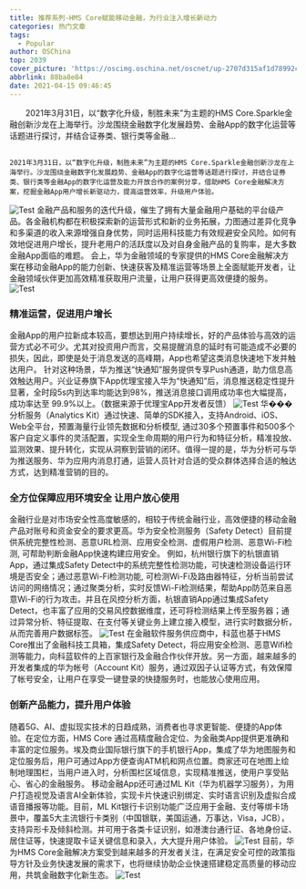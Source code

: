 ```yaml
---
title: 推荐系列-HMS Core赋能移动金融，为行业注入增长新动力
categories: 热门文章
tags:
  - Popular
author: OSChina
top: 2039
cover_picture: 'https://oscimg.oschina.net/oscnet/up-2707d315af1d78992ce155308f1669e91a2.JPEG'
abbrlink: 88ba8e84
date: 2021-04-15 09:46:45
---
```


&emsp;&emsp;2021年3月31日，以“数字化升级，制胜未来”为主题的HMS Core.Sparkle金融创新沙龙在上海举行。沙龙围绕金融数字化发展趋势、金融App的数字化运营等话题进行探讨，并结合证券类、银行类等金融...
<!-- more -->

                                                                                                                                                                                        2021年3月31日，以“数字化升级，制胜未来”为主题的HMS Core.Sparkle金融创新沙龙在上海举行。沙龙围绕金融数字化发展趋势、金融App的数字化运营等话题进行探讨，并结合证券类、银行类等金融App的数字化运营及能力开放合作的案例分享，借助HMS Core金融解决方案，挖掘金融App用户增长新驱动力，提高运营效率，升级用户体验。 
![Test](https://oscimg.oschina.net/oscnet/up-2707d315af1d78992ce155308f1669e91a2.JPEG  'HMS Core赋能移动金融，为行业注入增长新动力') 
金融产品和服务的迭代升级，催生了拥有大量金融用户基础的平台级产品。各金融机构都在积极探索新的运营形式和新的业务拓展，力图通过差异化竞争和多渠道的收入来源增强自身优势，同时运用科技能力有效规避安全风险。如何有效地促进用户增长，提升老用户的活跃度以及对自身金融产品的复购率，是大多数金融App面临的难题。 会上，华为金融领域的专家提供的HMS Core金融解决方案在移动金融App的能力创新、快速获客及精准运营等场景上全面赋能开发者，让金融领域伙伴更加高效精准获取用户流量，让用户获得更高效便捷的服务。 
![Test](https://oscimg.oschina.net/oscnet/up-2707d315af1d78992ce155308f1669e91a2.JPEG  'HMS Core赋能移动金融，为行业注入增长新动力') 
### 精准运营，促进用户增长 
金融App的用户拉新成本较高，要想达到用户持续增长，好的产品体验与高效的运营方式必不可少。尤其对投资用户而言，交易提醒消息的延时有可能造成不必要的损失，因此，即使是处于消息发送的高峰期，App也希望这类消息快速地下发并触达用户。 
针对这种场景，华为推送“快通知”服务提供专享Push通道，助力信息高效触达用户。兴业证券旗下App优理宝接入华为“快通知”后，消息推送稳定性提升显著，全时段5s内到达率均能达到98%，推送消息接口调用成功率也大幅提高，成功率达至 99.9%以上。（数据来源于优理宝App开发者反馈） 
![Test](https://oscimg.oschina.net/oscnet/up-2707d315af1d78992ce155308f1669e91a2.JPEG  'HMS Core赋能移动金融，为行业注入增长新动力') 
华���分析服务（Analytics Kit）通过快速、简单的SDK接入，支持Android、iOS、Web全平台，预置海量行业领先数据和分析模型, 通过30多个预置事件和500多个客户自定义事件的灵活配置，实现全生命周期的用户行为和特征分析，精准投放、监测效果、提升转化，实现从洞察到营销的闭环。值得一提的是，华为分析可与华为推送服务、华为应用内消息打通，运营人员针对合适的受众群体选择合适的触达方式，达到精准营销的目的。 
### 全方位保障应用环境安全 让用户放心使用 
金融行业是对市场安全性高度敏感的，相较于传统金融行业，高效便捷的移动金融产品对账号和资金安全的要求更高。华为安全检测服务（Safety Detect）目前提供系统完整性检测、恶意URL检测、应用安全检测、虚假用户检测、恶意Wi-Fi检测, 可帮助判断金融App快速构建应用安全。 例如，杭州银行旗下的杭银直销App，通过集成Safety Detect中的系统完整性检测功能，可快速检测设备运行环境是否安全；通过恶意Wi-Fi检测功能, 可检测Wi-Fi及路由器特征，分析当前尝试访问的网络情况；通过聚类分析，实时反馈Wi-Fi检测结果，帮助App防范来自恶意Wi-Fi的行为攻击。并且在风控分析方面，杭银直销App通过集成Safety Detect，也丰富了应用的交易风控数据维度，还可将检测结果上传至服务器；通过异常分析、特征提取、在支付等关键业务上建立接入模型，进行实时数据分析，从而完善用户数据标签。 
![Test](https://oscimg.oschina.net/oscnet/up-2707d315af1d78992ce155308f1669e91a2.JPEG  'HMS Core赋能移动金融，为行业注入增长新动力') 
在金融软件服务供应商中，科蓝也基于HMS Core推出了金融科技工具箱，集成Safety Detect，将应用安全检测、恶意Wifi检测等能力，向科蓝软件的上百家银行及金融合作伙伴开放。另一方面，越来越多的开发者集成的华为帐号（Account Kit）服务，通过双因子认证等方式，有效保障了帐号安全，让用户在享受一键登录的快捷服务时，也能放心使用应用。 
### 创新产品能力，提升用户体验 
随着5G、AI、虚拟现实技术的日趋成熟，消费者也寻求更智能、便捷的App体验。在定位方面，HMS Core 通过高精度融合定位、为金融类App提供更准确和丰富的定位服务。埃及商业国际银行旗下的手机银行App，集成了华为地图服务和定位服务后，用户可通过App方便查询ATM机和网点位置。商家还可在地图上绘制地理围栏，当用户进入时，分析围栏区域信息，实现精准推送，使用户享受贴心、省心的金融服务。 
移动金融App还可通过ML Kit（华为机器学习服务），为用户打造视觉及语言AI全新体验，实现卡片快速识别绑定、实时语言识别及虚拟合成语音播报等功能。目前，ML Kit银行卡识别功能广泛应用于金融、支付等绑卡场景中，覆盖5大主流银行卡类别（中国银联，美国运通，万事达，Visa，JCB），支持异形卡及倾斜检测。并可用于各类卡证识别，如港澳台通行证、各地身份证、居住证等，快速提取卡证关键信息和录入，大大提升用户体验。 
![Test](https://oscimg.oschina.net/oscnet/up-2707d315af1d78992ce155308f1669e91a2.JPEG  'HMS Core赋能移动金融，为行业注入增长新动力') 
目前，华为HMS Core金融解决方案受到越来越多的开发者关注，在满足安全可控的政策指导方针及业务快速发展的需求下，也将继续协助企业快速搭建稳定高质量的移动应用，共筑金融数字化新生态。 
![Test](https://oscimg.oschina.net/oscnet/up-2707d315af1d78992ce155308f1669e91a2.JPEG  'HMS Core赋能移动金融，为行业注入增长新动力')
                                        
